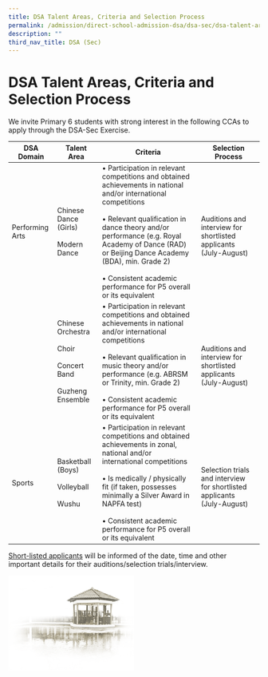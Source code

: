 ```yaml
---
title: DSA Talent Areas, Criteria and Selection Process
permalink: /admission/direct-school-admission-dsa/dsa-sec/dsa-talent-areas-criteria-and-selection-process/
description: ""
third_nav_title: DSA (Sec)
---
```

# **DSA Talent Areas, Criteria and Selection Process**

We invite Primary 6 students with strong interest in the following CCAs to apply through the DSA-Sec&nbsp;Exercise.

| DSA Domain 	| Talent Area 	| Criteria 	| Selection Process 	|
|---	|---	|---	|---	|
| Performing Arts 	| Chinese Dance (Girls)<br><br>Modern Dance 	| • Participation in relevant competitions and obtained achievements in national and/or international competitions<br><br>• Relevant qualification in dance theory and/or performance (e.g. Royal Academy of Dance (RAD) or Beijing Dance Academy (BDA), min. Grade 2)<br><br>• Consistent academic performance for P5 overall or its equivalent 	| <br>Auditions and interview for shortlisted applicants (July-August) 	|
|  	| Chinese Orchestra<br><br>Choir<br><br>Concert Band<br><br>Guzheng Ensemble 	| • Participation in relevant competitions and obtained achievements in national and/or international competitions<br><br>• Relevant qualification in music theory and/or performance (e.g. ABRSM or Trinity, min. Grade 2)<br><br>• Consistent academic performance for P5 overall or its equivalent 	| <br>Auditions and interview for shortlisted applicants (July-August)<br> 	|
| Sports 	| Basketball (Boys)<br><br>Volleyball<br><br>Wushu 	| • Participation in relevant competitions and obtained achievements in zonal, national and/or international competitions<br><br>• Is medically / physically fit (if taken, possesses minimally a Silver Award in NAPFA test)<br><br>• Consistent academic performance for P5 overall or its equivalent<br> 	| <br>Selection trials and interview for shortlisted applicants (July-August) 	|
  
<u>Short-listed applicants</u>&nbsp;will be informed of the date, time and other important details for their auditions/selection trials/interview.

<img src="/images/pavilion.png" style="width:50%">